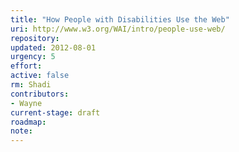 ```yaml
---
title: "How People with Disabilities Use the Web"
uri: http://www.w3.org/WAI/intro/people-use-web/
repository:
updated: 2012-08-01
urgency: 5
effort:
active: false
rm: Shadi
contributors:
- Wayne
current-stage: draft
roadmap:
note:
---
```

